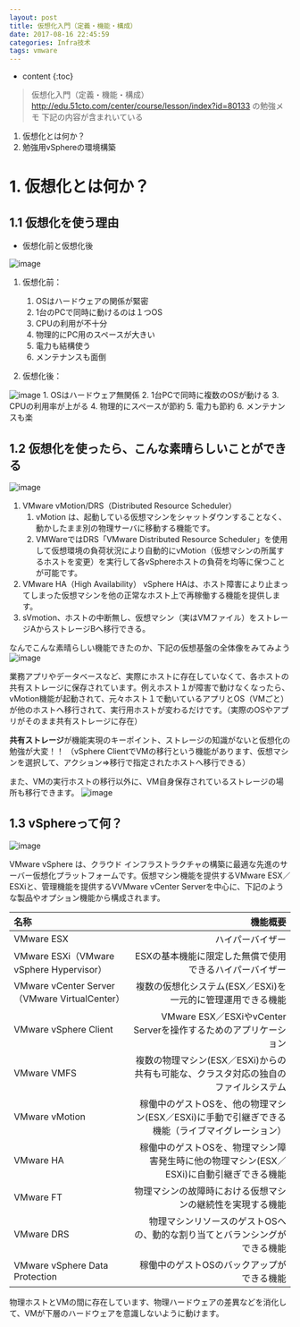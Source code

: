```yaml
---
layout: post
title: 仮想化入門（定義・機能・構成）
date: 2017-08-16 22:45:59
categories: Infra技术
tags: vmware
---
```

* content
{:toc}

> 仮想化入門（定義・機能・構成）
http://edu.51cto.com/center/course/lesson/index?id=80133 の勉強メモ
下記の内容が含まれいている
 1. 仮想化とは何か？
 2. 勉強用vSphereの環境構築

# 1. 仮想化とは何か？

## 1.1 仮想化を使う理由
- 仮想化前と仮想化後

![image](https://qiita-image-store.s3.amazonaws.com/0/177240/be49c338-1c0a-0875-d5f5-8cd977145341.png)

1. 仮想化前：
    1. OSはハードウェアの関係が緊密
    2. 1台のPCで同時に動けるのは１つOS
    3. CPUの利用が不十分
    4. 物理的にPC用のスペースが大きい
    5. 電力も結構使う
    6. メンテナンスも面倒

2. 仮想化後：

![image](https://qiita-image-store.s3.amazonaws.com/0/177240/a949bf76-3185-08ae-9574-eba3fbeb6689.png)
    1. OSはハードウェア無関係
    2. 1台PCで同時に複数のOSが動ける
    3. CPUの利用率が上がる
    4. 物理的にスペースが節約
    5. 電力も節約
    6. メンテナンスも楽

## 1.2 仮想化を使ったら、こんな素晴らしいことができる

![image](https://qiita-image-store.s3.amazonaws.com/0/177240/6230585c-687c-cfc7-d552-a86a67ac34d9.png)

1. VMware vMotion/DRS（Distributed Resource Scheduler）
    1. vMotion は、起動している仮想マシンをシャットダウンすることなく、動かしたまま別の物理サーバに移動する機能です。
    2. VMWareではDRS「VMware Distributed Resource Scheduler」を使用して仮想環境の負荷状況により自動的にvMotion（仮想マシンの所属するホストを変更）を実行して各vSphereホストの負荷を均等に保つことが可能です。
2. VMware HA（High Availability）
vSphere HAは、ホスト障害により止まってしまった仮想マシンを他の正常なホスト上で再稼働する機能を提供します。
3. sVmotion、ホストの中断無し、仮想マシン（実はVMファイル）をストレージAからストレージBへ移行できる。

なんでこんな素晴らしい機能できたのか、下記の仮想基盤の全体像をみてみよう
![image](https://qiita-image-store.s3.amazonaws.com/0/177240/b18a66ff-c8ec-c3f2-8ec4-87acf0eee72b.png)

業務アプリやデータベースなど、実際にホストに存在していなくて、各ホストの共有ストレージに保存されています。例えホスト１が障害で動けなくなったら、vMotion機能が起動されて、元々ホスト１で動いているアプリとOS（VMごと）が他のホストへ移行されて、実行用ホストが変わるだけです。（実際のOSやアプリがそのまま共有ストレージに存在）

**共有ストレージ**が機能実現のキーポイント、ストレージの知識がないと仮想化の勉強が大変！！
（vSphere ClientでVMの移行という機能があります、仮想マシンを選択して、アクション⇒移行で指定されたホストへ移行できる）

また、VMの実行ホストの移行以外に、VM自身保存されているストレージの場所も移行できます。
![image](https://qiita-image-store.s3.amazonaws.com/0/177240/83c8376c-573a-40b8-c062-6b14e76d4f54.png)


## 1.3 vSphereって何？

![image](https://qiita-image-store.s3.amazonaws.com/0/177240/73174945-2a77-fafd-032d-1bfae10d5ac7.png)

VMware vSphere は、クラウド インフラストラクチャの構築に最適な先進のサーバー仮想化プラットフォームです。仮想マシン機能を提供するVMware ESX／ESXiと、管理機能を提供するVVMware vCenter Serverを中心に、下記のような製品やオプション機能から構成されます。

| 名称       |       機能概要 |   
|:-----------------|------------------:|
| VMware ESX             |              ハイパーバイザー |
|   VMware ESXi（VMware vSphere Hypervisor）          |    ESXの基本機能に限定した無償で使用できるハイパーバイザー           |
|  VMware vCenter Server（VMware VirtualCenter）           |      複数の仮想化システム(ESX／ESXi)を一元的に管理運用できる機能         |
|    VMware vSphere Client         |    VMware ESX／ESXiやvCenter Serverを操作するためのアプリケーション           |
|   VMware VMFS          |  複数の物理マシン(ESX／ESXi)からの共有も可能な、クラスタ対応の独自のファイルシステム             |
|   VMware vMotion          |    稼働中のゲストOSを、他の物理マシン(ESX／ESXi)に手動で引継ぎできる機能（ライブマイグレーション）           |
|   VMware HA          |    稼働中のゲストOSを、物理マシン障害発生時に他の物理マシン(ESX／ESXi)に自動引継ぎできる機能           |
|    VMware FT         |   物理マシンの故障時における仮想マシンの継続性を実現する機能            |
|   VMware DRS          |    物理マシンリソースのゲストOSへの、動的な割り当てとバランシングができる機能           |
|   VMware vSphere Data Protection          |     稼働中のゲストOSのバックアップができる機能          |


物理ホストとVMの間に存在しています、物理ハードウェアの差異などを消化して、VMが下層のハードウェアを意識しないように動けます。
